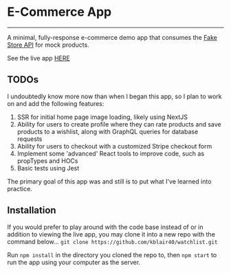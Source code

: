 # E-Commerce App

<hr />

A minimal, fully-response e-commerce demo app that consumes the [Fake Store API](https://fakestoreapi.com/) for mock products.

See the live app [HERE](https://ecommerce-kb.netlify.app/)

## TODOs

I undoubtedly know more now than when I began this app, so I plan to work on and add the following features:

1. SSR for initial home page image loading, likely using NextJS
2. Ability for users to create profile where they can rate products and save products to a wishlist, along with GraphQL queries for database requests
3. Ability for users to checkout with a customized Stripe checkout form
4. Implement some 'advanced' React tools to improve code, such as propTypes and HOCs
5. Basic tests using Jest

The primary goal of this app was and still is to put what I've learned into practice.

## Installation

If you would prefer to play around with the code base instead of or in addition to viewing the live app, you may clone it into a new repo with the command below...
`git clone https://github.com/kblair40/watchlist.git`

Run `npm install` in the directory you cloned the repo to, then `npm start` to run the app using your computer as the server.
